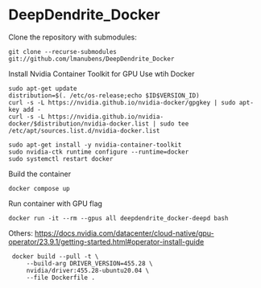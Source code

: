 # DeepDendrite_Docker

Clone the repository with submodules:

```
git clone --recurse-submodules git://github.com/lmanubens/DeepDendrite_Docker
```

Install Nvidia Container Toolkit for GPU Use wtih Docker
```
sudo apt-get update
distribution=$(. /etc/os-release;echo $ID$VERSION_ID)
curl -s -L https://nvidia.github.io/nvidia-docker/gpgkey | sudo apt-key add -
curl -s -L https://nvidia.github.io/nvidia-docker/$distribution/nvidia-docker.list | sudo tee /etc/apt/sources.list.d/nvidia-docker.list

sudo apt-get install -y nvidia-container-toolkit
sudo nvidia-ctk runtime configure --runtime=docker
sudo systemctl restart docker
```

Build the container
```
docker compose up
```

Run container with GPU flag  
```
docker run -it --rm --gpus all deepdendrite_docker-deepd bash
```

Others:
https://docs.nvidia.com/datacenter/cloud-native/gpu-operator/23.9.1/getting-started.html#operator-install-guide
```
 docker build --pull -t \
     --build-arg DRIVER_VERSION=455.28 \
     nvidia/driver:455.28-ubuntu20.04 \
     --file Dockerfile .
```